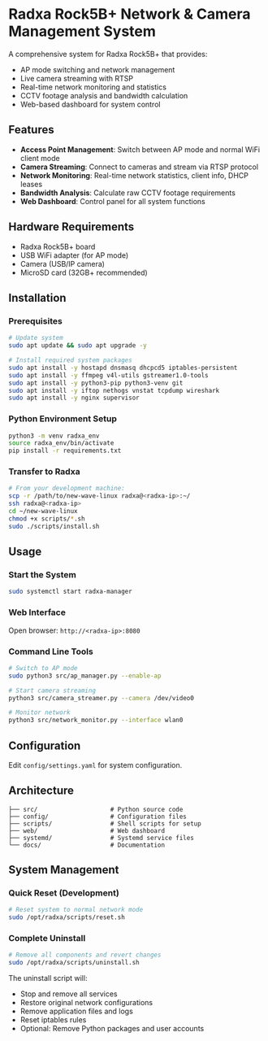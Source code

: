 # Radxa Rock5B+ Network & Camera Management System

A comprehensive system for Radxa Rock5B+ that provides:
- AP mode switching and network management
- Live camera streaming with RTSP
- Real-time network monitoring and statistics
- CCTV footage analysis and bandwidth calculation
- Web-based dashboard for system control

## Features

- **Access Point Management**: Switch between AP mode and normal WiFi client mode
- **Camera Streaming**: Connect to cameras and stream via RTSP protocol
- **Network Monitoring**: Real-time network statistics, client info, DHCP leases
- **Bandwidth Analysis**: Calculate raw CCTV footage requirements
- **Web Dashboard**: Control panel for all system functions

## Hardware Requirements

- Radxa Rock5B+ board
- USB WiFi adapter (for AP mode)
- Camera (USB/IP camera)
- MicroSD card (32GB+ recommended)

## Installation

### Prerequisites

```bash
# Update system
sudo apt update && sudo apt upgrade -y

# Install required system packages
sudo apt install -y hostapd dnsmasq dhcpcd5 iptables-persistent
sudo apt install -y ffmpeg v4l-utils gstreamer1.0-tools
sudo apt install -y python3-pip python3-venv git
sudo apt install -y iftop nethogs vnstat tcpdump wireshark
sudo apt install -y nginx supervisor
```

### Python Environment Setup

```bash
python3 -m venv radxa_env
source radxa_env/bin/activate
pip install -r requirements.txt
```

### Transfer to Radxa

```bash
# From your development machine:
scp -r /path/to/new-wave-linux radxa@<radxa-ip>:~/
ssh radxa@<radxa-ip>
cd ~/new-wave-linux
chmod +x scripts/*.sh
sudo ./scripts/install.sh
```

## Usage

### Start the System
```bash
sudo systemctl start radxa-manager
```

### Web Interface
Open browser: `http://<radxa-ip>:8080`

### Command Line Tools
```bash
# Switch to AP mode
sudo python3 src/ap_manager.py --enable-ap

# Start camera streaming
python3 src/camera_streamer.py --camera /dev/video0

# Monitor network
python3 src/network_monitor.py --interface wlan0
```

## Configuration

Edit `config/settings.yaml` for system configuration.

## Architecture

```
├── src/                    # Python source code
├── config/                 # Configuration files
├── scripts/                # Shell scripts for setup
├── web/                    # Web dashboard
├── systemd/                # Systemd service files
└── docs/                   # Documentation
```

## System Management

### Quick Reset (Development)
```bash
# Reset system to normal network mode
sudo /opt/radxa/scripts/reset.sh
```

### Complete Uninstall
```bash
# Remove all components and revert changes
sudo /opt/radxa/scripts/uninstall.sh
```

The uninstall script will:
- Stop and remove all services
- Restore original network configurations  
- Remove application files and logs
- Reset iptables rules
- Optional: Remove Python packages and user accounts